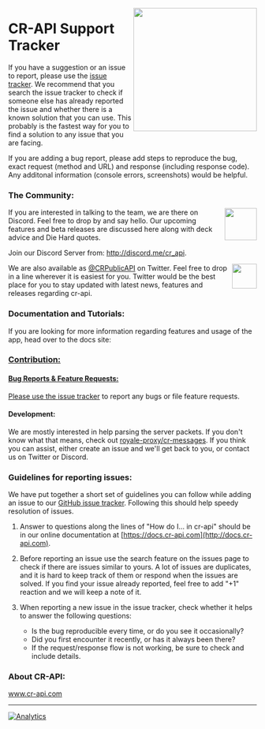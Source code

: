 <p align="center" style="pointer-events:none"><img src="https://api.cr-api.com/logo.png" height=
250px" align="right"></p>

# CR-API Support Tracker

If you have a suggestion or an issue to report, please use the [issue tracker](https://github.com/cr-api/cr-api/issues).
We recommend that you search the issue tracker to check if someone else has already reported the issue and whether there is a known solution that you can use. This probably is the fastest way for you to find a solution to any issue that you are facing.

If you are adding a bug report, please add steps to reproduce the bug, exact request (method and URL) and response (including response code). Any additonal information (console errors, screenshots) would be helpful.

### The Community:

<img src="https://discordapp.com/assets/94db9c3c1eba8a38a1fcf4f223294185.png" align="right" height="65px"/>If you are interested in talking to the team, we are there on Discord. Feel free to drop by and say hello. Our upcoming features and beta releases are discussed here along with deck advice and Die Hard quotes.

Join our Discord Server from: <a href="http://discord.me/cr_api">http://discord.me/cr_api</a>.<br />

<img src="https://g.twimg.com/dev/img/marketing/twitter-for-websites/header-logo.png" align="right" height="50px"/>We are also available as <a href="https://www.twitter.com/CRPublicAPI">@CRPublicAPI</a> on Twitter. Feel free to drop in a line wherever it is easiest for you. Twitter would be the best place for you to stay updated with latest news, features and releases regarding cr-api.

### Documentation and Tutorials:

If you are looking for more information regarding features and usage of the app, head over to the docs site: <a target="_blank" href="https://docs.cr-api.com"> 


### Contribution:

#### Bug Reports & Feature Requests:

Please use the [issue tracker](https://github.com/cr-api/cr-api/issues) to report any bugs or file feature requests.


#### Development:

We are mostly interested in help parsing the server packets. If you don't know what that means, check out <a href="https://github.com/royale-proxy/cr-messages" target="_blank">royale-proxy/cr-messages</a>.
If you think you can assist, either create an issue and we'll get back to you, or contact us on Twitter or Discord.


### Guidelines for reporting issues:

We have put together a short set of guidelines you can follow while adding an issue to our [GitHub issue tracker](https://github.com/cr-api/cr-api/issues). Following this should help speedy resolution of issues.

1. Answer to questions along the lines of "How do I... in cr-api" should be in our online documentation at [https://docs.cr-api.com](http://docs.cr-api.com). <!--If you are unable to find a how-to guide in our online documentation, feel free to ask your question on our [Discord Server](#the-community).-->

1. Before reporting an issue use the search feature on the issues page to check if there are issues similar to yours. A lot of issues are duplicates, and it is hard to keep track of them or respond when the issues are solved. If you find your issue already reported, feel free to add "+1" reaction and we will keep a note of it.

1. When reporting a new issue in the issue tracker, check whether it helps to answer the following questions:

   - Is the bug reproducible every time, or do you see it occasionally?
   - Did you first encounter it recently, or has it always been there?
   - If the request/response flow is not working, be sure to check and include details.

### About CR-API:

<a href="http://www.cr-api.com">www.cr-api.com</a>

---

[![Analytics](https://ga-beacon.appspot.com/UA-105476425-2/cr-api/readme)](https://docs.cr-api.com)
